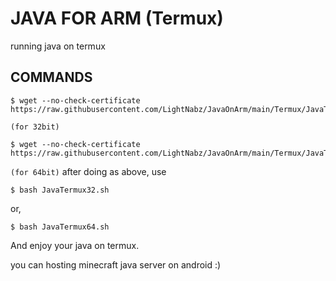 # JAVA FOR ARM (Termux)
running java on termux 

## COMMANDS
```sh-session
$ wget --no-check-certificate https://raw.githubusercontent.com/LightNabz/JavaOnArm/main/Termux/JavaTermux32.sh
```
`(for 32bit)`
```sh-session
$ wget --no-check-certificate https://raw.githubusercontent.com/LightNabz/JavaOnArm/main/Termux/JavaTermux64.sh
```
`(for 64bit)`
after doing as above, use

```sh-session
$ bash JavaTermux32.sh
```
or,
```sh-session 
$ bash JavaTermux64.sh
```

And enjoy your java on termux.

you can hosting minecraft java server on android :)
